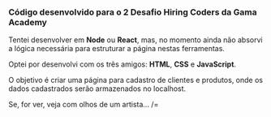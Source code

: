 ### Código desenvolvido para o 2 Desafio Hiring Coders da Gama Academy

Tentei desenvolver em **Node** ou **React**, mas, no momento ainda não absorvi a lógica necessária para estruturar a página nestas ferramentas.

Optei por desenvolvi com os três amigos: **HTML**, **CSS** e **JavaScript**.

O objetivo é criar uma página para cadastro de clientes e produtos, onde os dados cadastrados serão armazenados no localhost.

Se, for ver, veja com olhos de um artista... /=
